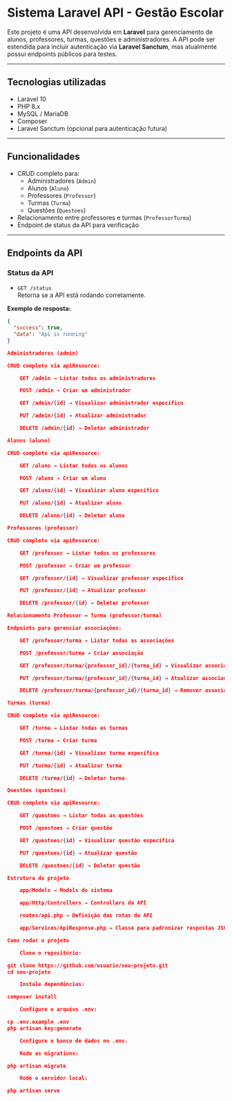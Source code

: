 # Sistema Laravel API - Gestão Escolar

Este projeto é uma API desenvolvida em **Laravel** para gerenciamento de alunos, professores, turmas, questões e administradores. A API pode ser estendida para incluir autenticação via **Laravel Sanctum**, mas atualmente possui endpoints públicos para testes.

---

## Tecnologias utilizadas

- Laravel 10
- PHP 8.x
- MySQL / MariaDB
- Composer
- Laravel Sanctum (opcional para autenticação futura)

---

## Funcionalidades

- CRUD completo para:
  - Administradores (`Admin`)
  - Alunos (`Aluno`)
  - Professores (`Professor`)
  - Turmas (`Turma`)
  - Questões (`Questoes`)
- Relacionamento entre professores e turmas (`ProfessorTurma`)
- Endpoint de status da API para verificação

---

## Endpoints da API

### Status da API

- `GET /status`  
  Retorna se a API está rodando corretamente.

**Exemplo de resposta:**

```json
{
  "success": true,
  "data": "Api is running"
}

Administradores (admin)

CRUD completo via apiResource:

    GET /admin → Listar todos os administradores

    POST /admin → Criar um administrador

    GET /admin/{id} → Visualizar administrador específico

    PUT /admin/{id} → Atualizar administrador

    DELETE /admin/{id} → Deletar administrador

Alunos (aluno)

CRUD completo via apiResource:

    GET /aluno → Listar todos os alunos

    POST /aluno → Criar um aluno

    GET /aluno/{id} → Visualizar aluno específico

    PUT /aluno/{id} → Atualizar aluno

    DELETE /aluno/{id} → Deletar aluno

Professores (professor)

CRUD completo via apiResource:

    GET /professor → Listar todos os professores

    POST /professor → Criar um professor

    GET /professor/{id} → Visualizar professor específico

    PUT /professor/{id} → Atualizar professor

    DELETE /professor/{id} → Deletar professor

Relacionamento Professor ↔ Turma (professor/turma)

Endpoints para gerenciar associações:

    GET /professor/turma → Listar todas as associações

    POST /professor/turma → Criar associação

    GET /professor/turma/{professor_id}/{turma_id} → Visualizar associação específica

    PUT /professor/turma/{professor_id}/{turma_id} → Atualizar associação

    DELETE /professor/turma/{professor_id}/{turma_id} → Remover associação

Turmas (turma)

CRUD completo via apiResource:

    GET /turma → Listar todas as turmas

    POST /turma → Criar turma

    GET /turma/{id} → Visualizar turma específica

    PUT /turma/{id} → Atualizar turma

    DELETE /turma/{id} → Deletar turma

Questões (questoes)

CRUD completo via apiResource:

    GET /questoes → Listar todas as questões

    POST /questoes → Criar questão

    GET /questoes/{id} → Visualizar questão específica

    PUT /questoes/{id} → Atualizar questão

    DELETE /questoes/{id} → Deletar questão

Estrutura do projeto

    app/Models → Models do sistema

    app/Http/Controllers → Controllers da API

    routes/api.php → Definição das rotas da API

    app/Services/ApiResponse.php → Classe para padronizar respostas JSON

Como rodar o projeto

    Clone o repositório:

git clone https://github.com/usuario/seu-projeto.git
cd seu-projeto

    Instale dependências:

composer install

    Configure o arquivo .env:

cp .env.example .env
php artisan key:generate

    Configure o banco de dados no .env.

    Rode as migrations:

php artisan migrate

    Rode o servidor local:

php artisan serve

